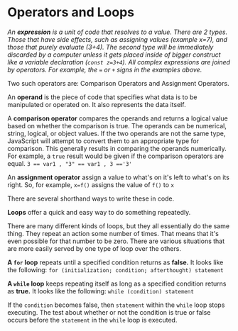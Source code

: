 # Operators and Loops

*An **expression** is a unit of code that resolves to a value.  There are 2 types.  Those that have side effects, such as assigning values (example x=7), and those that purely evaluate (3+4).  The second type will be immediately discarded by a computer unless it gets placed inside of bigger construct like a variable declaration (`const z=3+4`).  All complex expressions are joined by operators. For example, the `=` or `+` signs in the examples above.*

Two such operators are:  Comparison Operators and Assignment Operators.

An **operand** is the piece of code that specifies what data is to be manipulated or operated on.  It also represents the data itself. 

A **comparison operator** compares the operands and returns a logical value based on whether the comparison is true.  The operands can be numerical, string, logical, or object values.  If the two operands are not the same type, JavaScript will attempt to convert them to an appropriate type for comparison.  This generally results in comparing the operands numerically.
For example, a `true` result would be given if the comparison operators are equal. ` 3 == var1 , "3" == var1 , 3 =='3' `

An **assignment operator** assign a value to what's on it's left to what's on its right.  So, for example, `x=f()` assigns the value of `f()` to `x`

There are several shorthand ways to write these in code.

**Loops** offer a quick and easy way to do something repeatedly.

There are many different kinds of loops, but they all essentially do the same thing.  They repeat an action some number of times.  That means that it's even possible for that number to be zero.  There are various situations that are more easily served by one type of loop over the others.

**A `for` loop** repeats until a specified condition returns as **false.**  It looks like the following:
`for (initialization; condition; afterthought)
statement`

**A `while` loop** keeps repeating itself as long as a specified condition returns as **true.** It looks like the following:
`while (condition)
statement`

If the `condition` becomes false, then `statement` within the `while` loop stops executing.  The test about whether or not the condition is true or false occurs before the `statement` in the `while` loop is executed.

